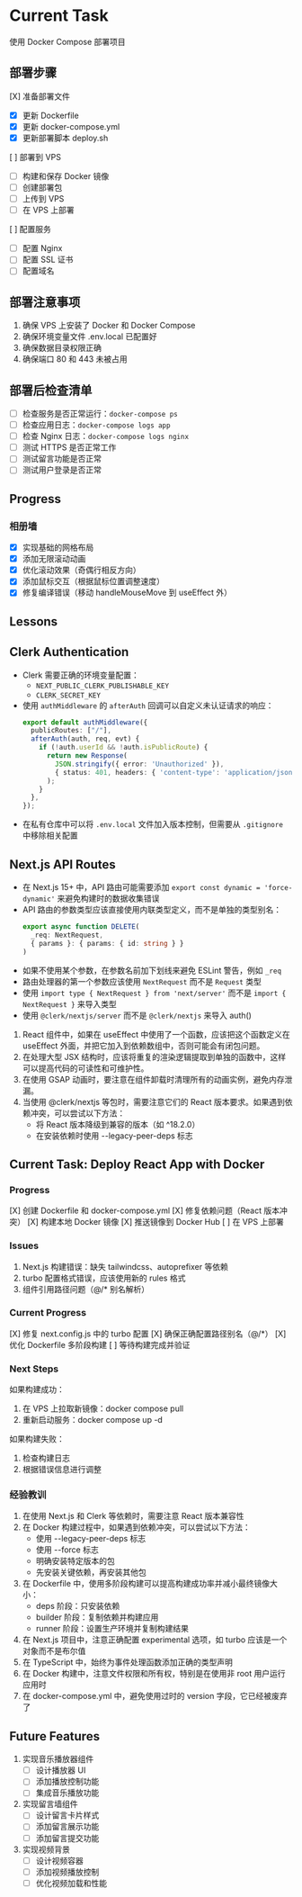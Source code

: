# Current Task

使用 Docker Compose 部署项目

## 部署步骤
[X] 准备部署文件
  - [X] 更新 Dockerfile
  - [X] 更新 docker-compose.yml
  - [X] 更新部署脚本 deploy.sh

[ ] 部署到 VPS
  - [ ] 构建和保存 Docker 镜像
  - [ ] 创建部署包
  - [ ] 上传到 VPS
  - [ ] 在 VPS 上部署

[ ] 配置服务
  - [ ] 配置 Nginx
  - [ ] 配置 SSL 证书
  - [ ] 配置域名

## 部署注意事项

1. 确保 VPS 上安装了 Docker 和 Docker Compose
2. 确保环境变量文件 .env.local 已配置好
3. 确保数据目录权限正确
4. 确保端口 80 和 443 未被占用

## 部署后检查清单

- [ ] 检查服务是否正常运行：`docker-compose ps`
- [ ] 检查应用日志：`docker-compose logs app`
- [ ] 检查 Nginx 日志：`docker-compose logs nginx`
- [ ] 测试 HTTPS 是否正常工作
- [ ] 测试留言功能是否正常
- [ ] 测试用户登录是否正常

## Progress

### 相册墙
- [X] 实现基础的网格布局
- [X] 添加无限滚动动画
- [X] 优化滚动效果（奇偶行相反方向）
- [X] 添加鼠标交互（根据鼠标位置调整速度）
- [X] 修复编译错误（移动 handleMouseMove 到 useEffect 外）

## Lessons

## Clerk Authentication
- Clerk 需要正确的环境变量配置：
  - `NEXT_PUBLIC_CLERK_PUBLISHABLE_KEY`
  - `CLERK_SECRET_KEY`
- 使用 `authMiddleware` 的 `afterAuth` 回调可以自定义未认证请求的响应：
  ```typescript
  export default authMiddleware({
    publicRoutes: ["/"],
    afterAuth(auth, req, evt) {
      if (!auth.userId && !auth.isPublicRoute) {
        return new Response(
          JSON.stringify({ error: 'Unauthorized' }),
          { status: 401, headers: { 'content-type': 'application/json' } }
        );
      }
    },
  });
  ```
- 在私有仓库中可以将 `.env.local` 文件加入版本控制，但需要从 `.gitignore` 中移除相关配置

## Next.js API Routes
- 在 Next.js 15+ 中，API 路由可能需要添加 `export const dynamic = 'force-dynamic'` 来避免构建时的数据收集错误
- API 路由的参数类型应该直接使用内联类型定义，而不是单独的类型别名：
  ```typescript
  export async function DELETE(
    _req: NextRequest,
    { params }: { params: { id: string } }
  )
  ```
- 如果不使用某个参数，在参数名前加下划线来避免 ESLint 警告，例如 `_req`
- 路由处理器的第一个参数应该使用 `NextRequest` 而不是 `Request` 类型
- 使用 `import type { NextRequest } from 'next/server'` 而不是 `import { NextRequest }` 来导入类型
- 使用 `@clerk/nextjs/server` 而不是 `@clerk/nextjs` 来导入 auth()



1. React 组件中，如果在 useEffect 中使用了一个函数，应该把这个函数定义在 useEffect 外面，并把它加入到依赖数组中，否则可能会有闭包问题。
2. 在处理大型 JSX 结构时，应该将重复的渲染逻辑提取到单独的函数中，这样可以提高代码的可读性和可维护性。
3. 在使用 GSAP 动画时，要注意在组件卸载时清理所有的动画实例，避免内存泄漏。
4. 当使用 @clerk/nextjs 等包时，需要注意它们的 React 版本要求。如果遇到依赖冲突，可以尝试以下方法：
   - 将 React 版本降级到兼容的版本（如 ^18.2.0）
   - 在安装依赖时使用 --legacy-peer-deps 标志

## Current Task: Deploy React App with Docker

### Progress
[X] 创建 Dockerfile 和 docker-compose.yml
[X] 修复依赖问题（React 版本冲突）
[X] 构建本地 Docker 镜像
[X] 推送镜像到 Docker Hub
[ ] 在 VPS 上部署

### Issues
1. Next.js 构建错误：缺失 tailwindcss、autoprefixer 等依赖
2. turbo 配置格式错误，应该使用新的 rules 格式
3. 组件引用路径问题（@/* 别名解析）

### Current Progress
[X] 修复 next.config.js 中的 turbo 配置
[X] 确保正确配置路径别名（@/*）
[X] 优化 Dockerfile 多阶段构建
[ ] 等待构建完成并验证

### Next Steps
如果构建成功：
1. 在 VPS 上拉取新镜像：docker compose pull
2. 重新启动服务：docker compose up -d

如果构建失败：
1. 检查构建日志
2. 根据错误信息进行调整

### 经验教训
1. 在使用 Next.js 和 Clerk 等依赖时，需要注意 React 版本兼容性
2. 在 Docker 构建过程中，如果遇到依赖冲突，可以尝试以下方法：
   - 使用 --legacy-peer-deps 标志
   - 使用 --force 标志
   - 明确安装特定版本的包
   - 先安装关键依赖，再安装其他包
3. 在 Dockerfile 中，使用多阶段构建可以提高构建成功率并减小最终镜像大小：
   - deps 阶段：只安装依赖
   - builder 阶段：复制依赖并构建应用
   - runner 阶段：设置生产环境并复制构建结果
4. 在 Next.js 项目中，注意正确配置 experimental 选项，如 turbo 应该是一个对象而不是布尔值
5. 在 TypeScript 中，始终为事件处理函数添加正确的类型声明
6. 在 Docker 构建中，注意文件权限和所有权，特别是在使用非 root 用户运行应用时
7. 在 docker-compose.yml 中，避免使用过时的 version 字段，它已经被废弃了

## Future Features

1. 实现音乐播放器组件
   - [ ] 设计播放器 UI
   - [ ] 添加播放控制功能
   - [ ] 集成音乐播放功能

2. 实现留言墙组件
   - [ ] 设计留言卡片样式
   - [ ] 添加留言展示功能
   - [ ] 添加留言提交功能

3. 实现视频背景
   - [ ] 设计视频容器
   - [ ] 添加视频播放控制
   - [ ] 优化视频加载和性能
